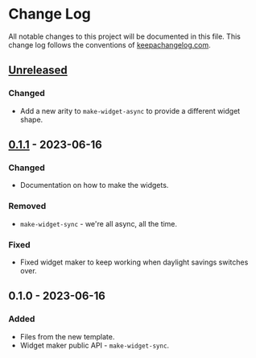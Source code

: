 # Change Log
All notable changes to this project will be documented in this file. This change log follows the conventions of [keepachangelog.com](http://keepachangelog.com/).

## [Unreleased]
### Changed
- Add a new arity to `make-widget-async` to provide a different widget shape.

## [0.1.1] - 2023-06-16
### Changed
- Documentation on how to make the widgets.

### Removed
- `make-widget-sync` - we're all async, all the time.

### Fixed
- Fixed widget maker to keep working when daylight savings switches over.

## 0.1.0 - 2023-06-16
### Added
- Files from the new template.
- Widget maker public API - `make-widget-sync`.

[Unreleased]: https://sourcehost.site/your-name/clj-b-7/compare/0.1.1...HEAD
[0.1.1]: https://sourcehost.site/your-name/clj-b-7/compare/0.1.0...0.1.1
